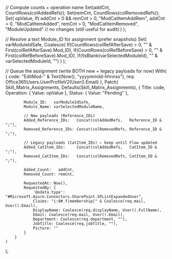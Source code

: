 
// Compute counts + operation name
Set(addCnt, CountRows(colAddedRefs));
Set(remCnt, CountRows(colRemovedRefs));
Set(
    opValue,
    If(
        addCnt > 0 && remCnt > 0, "ModCatItemAddRem",
        addCnt > 0,               "ModCatItemAdded",
        remCnt > 0,               "ModCatItemRemoved",
                                   "ModuleUpdated"       // no changes (still useful for audit)
    )
);

// Resolve a text Module_ID for assignment (prefer snapshots)
Set(
    varModuleIdSafe,
    Coalesce(
        If(CountRows(colRefAfterSave) > 0, "" & First(colRefAfterSave).Mod_ID),
        If(CountRows(colRefBeforeSave) > 0, "" & First(colRefBeforeSave).Mod_ID),
        If(!IsBlank(varSelectedModuleId),   "" & varSelectedModuleId, "")
    )
);

// Queue the assignment (write BOTH new + legacy payloads for now)
With(
    {
        code: "EditMod-" & Text(Now(), "yyyymmdd-hhnnss"),
        req:  Office365Users.UserProfileV2(User().Email)
    },
    Patch(
        Skill_Matrix_Assignments,
        Defaults(Skill_Matrix_Assignments),
        {
            Title:       code,
            Operation:   { Value: opValue },
            Status:      { Value: "Pending" },

            Module_ID:   varModuleIdSafe,
            Module_Name: varSelectedModuleName,

            // New payloads (Reference_IDs)
            Added_Reference_IDs:   Concat(colAddedRefs,   Reference_ID & ";"),
            Removed_Reference_IDs: Concat(colRemovedRefs, Reference_ID & ";"),

            // Legacy payloads (CatItem_IDs) — keep until Flow updated
            Added_CatItem_IDs:     Concat(colAddedRefs,   CatItem_ID & ";"),
            Removed_CatItem_IDs:   Concat(colRemovedRefs, CatItem_ID & ";"),

            Added_Count:   addCnt,
            Removed_Count: remCnt,

            RequestedAt: Now(),
            RequestedBy: {
                '@odata.type': "#Microsoft.Azure.Connectors.SharePoint.SPListExpandedUser",
                Claims: "i:0#.f|membership|" & Coalesce(req.mail, User().Email),
                DisplayName: Coalesce(req.displayName, User().FullName),
                Email: Coalesce(req.mail, User().Email),
                Department: Coalesce(req.department, ""),
                JobTitle: Coalesce(req.jobTitle, ""),
                Picture: ""
            }
        }
    )
);
